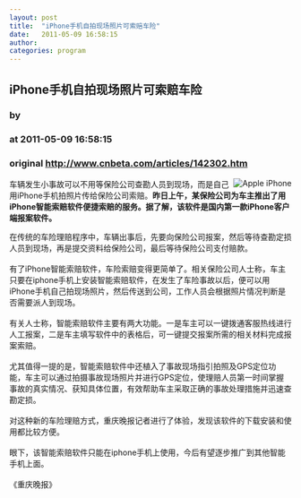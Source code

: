 ```yaml
---
layout: post
title:  "iPhone手机自拍现场照片可索赔车险"
date:   2011-05-09 16:58:15
author: 
categories: program
---
```


## iPhone手机自拍现场照片可索赔车险
### by 
### at 2011-05-09 16:58:15
### original <http://www.cnbeta.com/articles/142302.htm>

<div><a rel="nofollow" href="http://www.cnbeta.com/topics/379.htm"><img src="http://img.cnbeta.com/topics/iphone4.gif" alt="Apple iPhone" name="sign" align="right"></a>
        <p>车辆发生小事故可以不用等保险公司查勘人员到现场，而是自己用iPhone手机拍照片传给保险公司索赔。<span style="font-weight:bold">昨日上午，某保险公司为车主推出了用iPhone智能索赔软件便捷索赔的服务。据了解，该软件是国内第一款iPhone客户端报案软件。</span></p>
		<p>在传统的车险理赔程序中，车辆出事后，先要向保险公司报案，然后等待查勘定损人员到现场，再是提交资料给保险公司，最后等待保险公司支付赔款。<br>
<br>
有了iPhone智能索赔软件，车险索赔变得更简单了。相关保险公司人士称，车主只要在iphone手机上安装智能索赔软件，在发生了车险事故以后，便可以用iPhone手机自己拍现场照片，然后传送到公司，工作人员会根据照片情况判断是否需要派人到现场。<br>
<br>
有关人士称，智能索赔软件主要有两大功能。一是车主可以一键拨通客服热线进行人工报案，二是车主填写软件中的表格后，可一键提交报案所需的相关材料完成报案索赔。<br>
<br>
尤其值得一提的是，智能索赔软件中还植入了事故现场指引拍照及GPS定位功能，车主可以通过拍摄事故现场照片并进行GPS定位，使理赔人员第一时间掌握事故的真实情况、获知具体位置，有效帮助车主采取正确的事故处理措施并迅速查勘定损。<br>
<br>
对这种新的车险理赔方式，重庆晚报记者进行了体验，发现该软件的下载安装和使用都比较方便。<br>
<br>
眼下，该智能索赔软件只能在iphone手机上使用，今后有望逐步推广到其他智能手机上面。 <br>
<br>
《重庆晚报》<br></p></div>